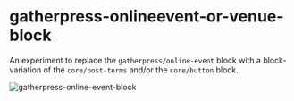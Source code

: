 # gatherpress-onlineevent-or-venue-block

An experiment to replace the  `gatherpress/online-event` block with a block-variation of the `core/post-terms` and/or the `core/button` block.

![gatherpress-online-event-block](https://github.com/carstingaxion/gatherpress-onlineevent-or-venue-block/assets/198883/885db49e-cde3-41d0-901a-6818d1873806)
